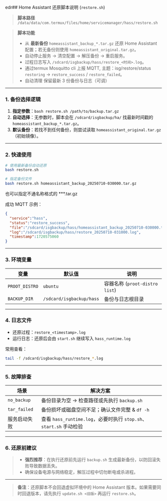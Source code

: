 edr## Home Assistant 还原脚本说明 (`restore.sh`)

> **脚本路径**
> `/data/data/com.termux/files/home/servicemanager/hass/restore.sh`

> **脚本功能**
>
> * 从 **最新备份** `homeassistant_backup_*.tar.gz` 还原 Home Assistant 配置；若无备份则使用 `homeassistant_original.tar.gz`。
> * 自动停止服务 → 清空配置 → 解压备份 → 重启服务。
> * 过程日志写入 `/sdcard/isgbackup/hass/restore_<时间>.log`。
> * 通过termux Mosquitto cli 上报 MQTT, 主题：isg/restore/status `restoring` → `restore_success` / `restore_failed`。
> * 自动清理	保留最新 3 份备份与日志（可调）
---

### 1. 备份选择逻辑

1. **指定参数**：`bash restore.sh /path/to/backup.tar.gz`
2. **自动选择**：无参数时，脚本会在 `/sdcard/isgbackup/ha/` 找最新时间戳的 `homeassistant_backup_*.tar.gz`。
3. **默认备份**：若找不到任何备份，则尝试读取 `homeassistant_original.tar.gz`（初始镜像）。

---

### 2. 快速使用

```bash
# 使用最新备份自动还原
bash restore.sh

# 指定备份文件
bash restore.sh homeassistant_backup_20250710-030000.tar.gz
```
也可以指定不通名称格式的 ***.tar.gz


成功 MQTT 示例：

```json
{
  "service":"hass",
  "status":"restore_success",
  "file":"/sdcard/isgbackup/hass/homeassistant_backup_20250710-030000.tar.gz",
  "log":"/sdcard/isgbackup/hass/restore_20250710-031000.log",
  "timestamp":1720575060
}
```

---

### 3. 环境变量

| 变量             | 默认值                    | 说明                         |
| -------------- | ---------------------- | -------------------------- |
| `PROOT_DISTRO` | `ubuntu`               | 容器名称 (`proot-distro list`) |
| `BACKUP_DIR`   | `/sdcard/isgbackup/hass` | 备份与日志根目录                   |

---

### 4. 日志文件

* 还原过程：`restore_<timestamp>.log`
* 运行日志：还原后会由 `start.sh` 继续写入 `hass_runtime.log`

常用查看：

```bash
tail -f /sdcard/isgbackup/hass/restore_*.log
```

---

### 5. 故障排查

| 场景           | 解决方案                                                  |
| ------------ | ----------------------------------------------------- |
| `no_backup`  | 备份目录为空 → 检查路径或先执行 `backup.sh`                         |
| `tar_failed` | 备份损坏或磁盘空间不足；确认文件完整 & `df -h`                          |
| 服务启动失败       | 查看 `hass_runtime.log`，必要时执行 `stop.sh`、`start.sh` 手动检验 |

---

### 6. 还原前建议

> * **强烈推荐**：在执行还原前先运行 `backup.sh` 生成最新备份，以防回滚失败导致数据丢失。
> * 确保设备电源与网络稳定，解压过程中切勿断电或杀进程。

---

> **备注**：还原脚本不会回退虚拟环境中的 Home Assistant 版本。如果需要同时回退版本，请先执行 `update.sh <旧版>` 再运行 `restore.sh`。
